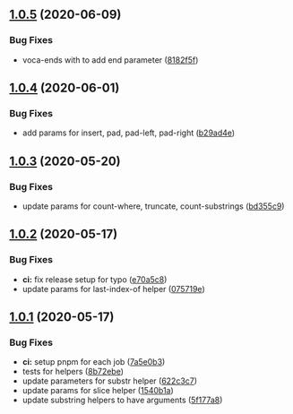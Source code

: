 ## [1.0.5](https://github.com/rajasegar/ember-voca/compare/v1.0.4...v1.0.5) (2020-06-09)


### Bug Fixes

* voca-ends with to add end parameter ([8182f5f](https://github.com/rajasegar/ember-voca/commit/8182f5f76b12760569782e83d0291035758f095c))

## [1.0.4](https://github.com/rajasegar/ember-voca/compare/v1.0.3...v1.0.4) (2020-06-01)


### Bug Fixes

* add params for insert, pad, pad-left, pad-right ([b29ad4e](https://github.com/rajasegar/ember-voca/commit/b29ad4edb3bf35587bc8a3aeeb9ee339ebfe0111))

## [1.0.3](https://github.com/rajasegar/ember-voca/compare/v1.0.2...v1.0.3) (2020-05-20)


### Bug Fixes

* update params for count-where, truncate, count-substrings ([bd355c9](https://github.com/rajasegar/ember-voca/commit/bd355c9de8c1347a3af9e7a785a93c757d7fcfee))

## [1.0.2](https://github.com/rajasegar/ember-voca/compare/v1.0.1...v1.0.2) (2020-05-17)


### Bug Fixes

* **ci:** fix release setup for typo ([e70a5c8](https://github.com/rajasegar/ember-voca/commit/e70a5c83def453cf21f89cfa4259d94ca3a4533e))
* update params for last-index-of helper ([075719e](https://github.com/rajasegar/ember-voca/commit/075719e235fbc767d4ba5c88b1dcf5c3b727af45))

## [1.0.1](https://github.com/rajasegar/ember-voca/compare/v1.0.0...v1.0.1) (2020-05-17)


### Bug Fixes

* **ci:** setup pnpm for each job ([7a5e0b3](https://github.com/rajasegar/ember-voca/commit/7a5e0b3317c699502f4a35c17e8268af95b261ff))
* tests for helpers ([8b72ebe](https://github.com/rajasegar/ember-voca/commit/8b72ebe4e4b99cc5a8b66d2c186c22c881fe8674))
* update parameters for substr helper ([622c3c7](https://github.com/rajasegar/ember-voca/commit/622c3c73627096b0c043cd142ae651d6e690f51d))
* update params for slice helper ([1540b1a](https://github.com/rajasegar/ember-voca/commit/1540b1acec69cef73dd90b8cda16bd5634fde2c6))
* update substring helpers to have arguments ([5f177a8](https://github.com/rajasegar/ember-voca/commit/5f177a8e18ae1189e72344ff882c32bf88bc154a))
